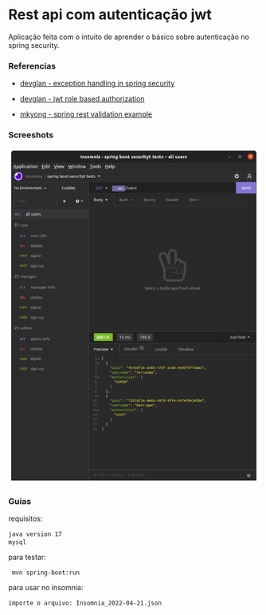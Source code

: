 # Rest api com autenticação jwt

<p>
    Aplicação feita com o intuito de aprender o básico sobre autenticação no spring security.
</p>

### Referencias

* [devglan - exception handling in spring security](https://www.devglan.com/spring-security/exception-handling-in-spring-security#/google_vignette)
* [devglan - jwt role based authorization](https://www.devglan.com/spring-security/jwt-role-based-authorization)

* [mkyong - spring rest validation example](https://mkyong.com/spring-boot/spring-rest-validation-example/)


### Screeshots
<img src="screenshots/img.png">

### Guias
requisitos: 
    
    java version 17
    mysql
    
para testar:

     mvn spring-boot:run

para usar no insomnia:

    importe o arquivo: Insomnia_2022-04-21.json